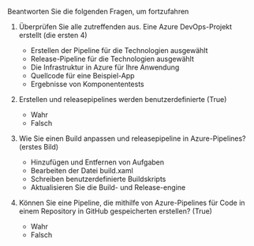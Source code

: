 Beantworten Sie die folgenden Fragen, um fortzufahren

1. Überprüfen Sie alle zutreffenden aus. Eine Azure DevOps-Projekt erstellt (die ersten 4)
    - Erstellen der Pipeline für die Technologien ausgewählt
    - Release-Pipeline für die Technologien ausgewählt
    - Die Infrastruktur in Azure für Ihre Anwendung
    - Quellcode für eine Beispiel-App
    - Ergebnisse von Komponententests

2. Erstellen und releasepipelines werden benutzerdefinierte (True)
    - Wahr
    - Falsch

3. Wie Sie einen Build anpassen und releasepipeline in Azure-Pipelines? (erstes Bild)
    - Hinzufügen und Entfernen von Aufgaben
    - Bearbeiten der Datei build.xaml
    - Schreiben benutzerdefinierte Buildskripts
    - Aktualisieren Sie die Build- und Release-engine

4. Können Sie eine Pipeline, die mithilfe von Azure-Pipelines für Code in einem Repository in GitHub gespeicherten erstellen? (True)
    - Wahr
    - Falsch